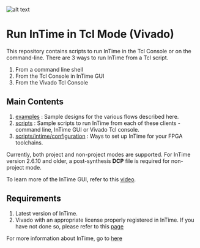 ![alt text](images/Plunify_Logo_300.png)

# Run InTime in Tcl Mode (Vivado)
This repository contains scripts to run InTime in the Tcl Console or on the command-line. There are 3 ways to run InTime from a Tcl script.
1. From a command line shell
2. From the Tcl Console in InTime GUI 
3. From the Vivado Tcl Console

## Main Contents
1. [examples](examples/) : Sample designs for the various flows described here.
2. [scripts](scripts/) : Sample scripts to run InTime from each of these clients - command line, InTime GUI or Vivado Tcl console. 
3. [scripts/intime/configuration](scripts/intime/configuration/) : Ways to set up InTime for your FPGA toolchains.

Currently, both project and non-project modes are supported. 
For InTime version 2.6.10 and older, a post-synthesis **DCP** file is required for non-project mode. 

To learn more of the InTime GUI, refer to this [video](https://www.youtube.com/watch?v=lQvY_XZ3R7w).

## Requirements
1. Latest version of InTime.
2. Vivado with an appropriate license properly registered in InTime. If you have not done so, please refer to this [page](scripts/intime/configuration)

For more information about InTime, go to [here](https://www.plunify.com/en/intime/)
